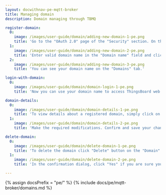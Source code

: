 ```yaml
---
layout: docwithnav-pe-mqtt-broker
title: Managing domain
description: Domain managing through TBMQ

register-domain:
  0:
    image: /images/user-guide/domain/adding-new-domain-1-pe.png
    title: 'Go to the "OAuth 2.0" page of the "Security" section. On the "Domains" tab click the "plus" icon;'
  1:
    image: /images/user-guide/domain/adding-new-domain-2-pe.png
    title: 'Enter valid domain name in the "Domain name" field and click "Add" button;'
  2:
    image: /images/user-guide/domain/adding-new-domain-3-pe.png
    title: 'You can see your domain name on the "Domains" tab.'

login-with-domain:
  0:
    image: /images/user-guide/domain/domain-login-1-pe.png
    title: 'Now you can use your domain name to access ThingsBoard web interface and services. Try to login by entering the chosen domain name in the browser address line.'

domain-details:
  0:
    image: /images/user-guide/domain/domain-details-1-pe.png
    title: 'To view details about a registered domain, simply click on it to open the domain details dialog. Switch to editing mode by clicking the large orange button;'
  1:
    image: /images/user-guide/domain/domain-details-2-pe.png
    title: 'Make the required modifications. Confirm and save your changes by clicking the "Apply changes" button.'

delete-domain:
  0:
    image: /images/user-guide/domain/delete-domain-1-pe.png
    title: 'To delete the domain click "Delete" button on the "Domain" tab;'
  1:
    image: /images/user-guide/domain/delete-domain-2-pe.png
    title: 'In the confirmation dialog, click "Yes" if you are sure you want to delete the domain.'

---
```


{% assign docsPrefix = "pe/" %}
{% include docs/pe/mqtt-broker/domains.md %}